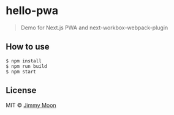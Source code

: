# hello-pwa

> Demo for Next.js PWA and next-workbox-webpack-plugin

## How to use

```
$ npm install
$ npm run build
$ npm start
```

## License

MIT © [Jimmy Moon](https://ragingwind.me)

